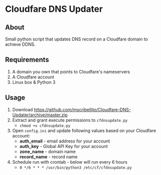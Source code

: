# Cloudfare DNS Updater

## About
Small python script that updates DNS record on a Cloudfare domain to achieve DDNS.

## Requirements
1. A domain you own that points to Cloudfare's nameservers
2. A Cloudfare account
3. Linux box & Python 3

## Usage

1. Download https://github.com/mscribellito/Cloudfare-DNS-Updater/archive/master.zip
2. Extract and grant execute permissions to `cfdnsupdate.py`
   * `chmod +x cfdnsupdate.py`
3. Open `config.ini` and update following values based on your Cloudfare account:
   * **auth_email** - email address for your account
   * **auth_key** - Global API Key for your account
   * **zone_name** - domain name
   * **record_name** - record name
4. Schedule run with crontab - below will run every 6 hours
   * `0 */6 * * * /usr/bin/python3 /etc/cf/cfdnsupdate.py`
